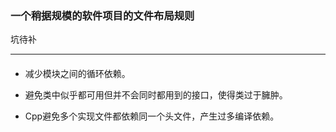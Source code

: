 
### 一个稍据规模的软件项目的文件布局规则

坑待补


---


#### 


- 减少模块之间的循环依赖。

- 避免类中似乎都可用但并不会同时都用到的接口，使得类过于臃肿。

- Cpp避免多个实现文件都依赖同一个头文件，产生过多编译依赖。

